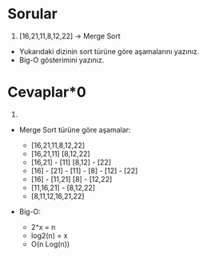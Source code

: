 # **Sorular**
1) [16,21,11,8,12,22] -> Merge Sort

- Yukarıdaki dizinin sort türüne göre aşamalarını yazınız.
- Big-O gösterimini yazınız.

# **Cevaplar***0

1) 
- Merge Sort türüne göre aşamalar:
   - [16,21,11,8,12,22]
   - [16,21,11]    [8,12,22]
   - [16,21] - [11]   [8,12] - [22]
   - [16] - [21] - [11] - [8] - [12] - [22]
   - [16] - [11,21]    [8] - [12,22]
   - [11,16,21] - [8,12,22]
   - [8,11,12,16,21,22]

- Big-O:
  - 2^x = n
  - log2(n) = x
  - O(n Log(n))
